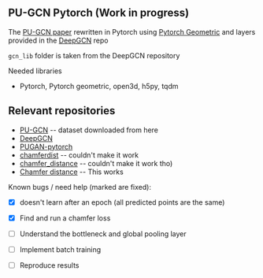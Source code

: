 ## PU-GCN Pytorch (Work in progress)

The [PU-GCN paper](https://arxiv.org/abs/1912.03264) rewritten in Pytorch using [Pytorch Geometric](https://github.com/pyg-team/pytorch_geometric) and layers provided in the [DeepGCN](https://github.com/lightaime/deep_gcns_torch) repo

`gcn_lib` folder is taken from the DeepGCN repository

Needed libraries
- Pytorch, Pytorch geometric, open3d, h5py, tqdm

## Relevant repositories

- [PU-GCN](https://github.com/guochengqian/PU-GCN) -- dataset downloaded from here
- [DeepGCN](https://github.com/lightaime/deep_gcns_torch)
- [PUGAN-pytorch](https://github.com/UncleMEDM/PUGAN-pytorch)
- [chamferdist](https://github.com/krrish94/chamferdist) -- couldn't make it work
- [chamfer_distance](https://github.com/otaheri/chamfer_distance) -- couldn't make it work tho)
- [Chamfer distance](https://github.com/ThibaultGROUEIX/ChamferDistancePytorch) -- This works


Known bugs / need help (marked are fixed):
- [x] doesn't learn after an epoch (all predicted points are the same)
- [x] Find and run a chamfer loss
- [ ] Understand the bottleneck and global pooling layer
- [ ] Implement batch training
- [ ] Reproduce results


